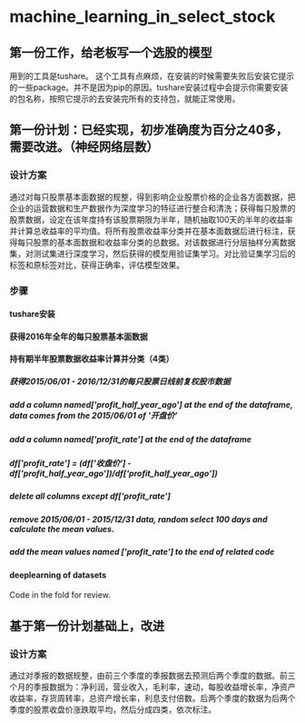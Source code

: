 # machine_learning_in_select_stock
## 第一份工作，给老板写一个选股的模型


用到的工具是tushare。
这个工具有点麻烦，在安装的时候需要失败后安装它提示的一些package。并不是因为pip的原因。tushare安装过程中会提示你需要安装的包名称，按照它提示的去安装完所有的支持包，就能正常使用。

## 第一份计划：已经实现，初步准确度为百分之40多，需要改进。（神经网络层数）
### 设计方案 
通过对每只股票基本面数据的规整，得到影响企业股票价格的企业各方面数据，把企业的运营数据和生产数据作为深度学习的特征进行整合和清洗；获得每只股票的股票数据，设定在该年度持有该股票期限为半年，随机抽取100天的半年的收益率并计算总收益率的平均值。将所有股票收益率分类并在基本面数据后进行标注，获得每只股票的基本面数据和收益率分类的总数据。对该数据进行分层抽样分离数据集，对测试集进行深度学习，然后获得的模型用验证集学习。对比验证集学习后的标签和原标签对比，获得正确率，评估模型效果。
### 步骤
#### tushare安装
#### 获得2016年全年的每只股票基本面数据
#### 持有期半年股票数据收益率计算并分类（4类）
##### 获得2015/06/01 - 2016/12/31的每只股票日线前复权股市数据
##### add a column named['profit_half_year_ago'] at the end of the dataframe, data comes from the 2015/06/01 of '开盘价'
##### add a column named['profit_rate'] at the end of the dataframe
##### df['profit_rate'] = (df['收盘价'] - df['profit_half_year_ago'])/df['profit_half_year_ago'])
##### delete all columns except df['profit_rate']
##### remove 2015/06/01 - 2015/12/31 data, random select 100 days and calculate the mean values.
##### add the mean values named ['profit_rate'] to the end of related code


#### deeplearning of datasets
   Code in the fold for review.
     
## 基于第一份计划基础上，改进
### 设计方案
通过对季报的数据规整，由前三个季度的季报数据去预测后两个季度的数据。前三个月的季报数据为：净利润，营业收入，毛利率，速动，每股收益增长率，净资产收益率，存货周转率，总资产增长率，利息支付倍数。后两个季度的数据为后两个季度的股票收盘价涨跌取平均，然后分成四类，依次标注。
